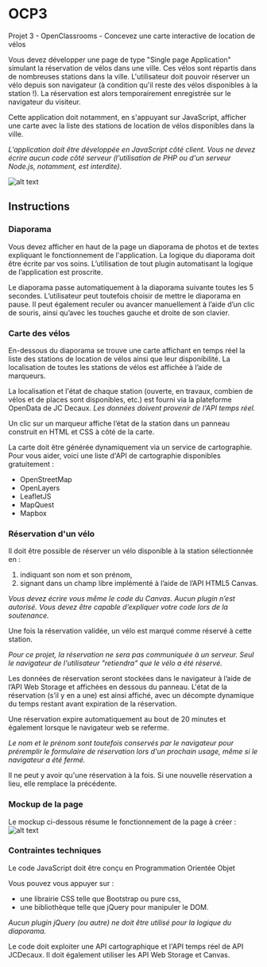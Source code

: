 # OCP3
Projet 3 - OpenClassrooms - Concevez une carte interactive de location de vélos

Vous devez développer une page de type "Single page Application" simulant la réservation de vélos dans une ville. Ces vélos sont répartis dans de nombreuses stations dans la ville. L'utilisateur doit pouvoir réserver un vélo depuis son navigateur (à condition qu'il reste des vélos disponibles à la station !). La réservation est alors temporairement enregistrée sur le navigateur du visiteur.

Cette application doit notamment, en s'appuyant sur JavaScript, afficher une carte avec la liste des stations de location de vélos disponibles dans la ville. 

*L’application doit être développée en JavaScript côté client. Vous ne devez écrire aucun code côté serveur (l’utilisation de PHP ou d'un serveur Node.js, notamment, est interdite).*

![alt text](https://user.oc-static.com/upload/2018/01/05/15151407813526_velov.png)

## Instructions

### Diaporama

Vous devez afficher en haut de la page un diaporama de photos et de textes expliquant le fonctionnement de l'application. La logique du diaporama doit être écrite par vos soins. L’utilisation de tout plugin automatisant la logique de l’application est proscrite.

Le diaporama passe automatiquement à la diaporama suivante toutes les 5 secondes. L’utilisateur peut toutefois choisir de mettre le diaporama en pause. Il peut également reculer ou avancer manuellement à l’aide d’un clic de souris, ainsi qu’avec les touches gauche et droite de son clavier.

### Carte des vélos

En-dessous du diaporama se trouve une carte affichant en temps réel la liste des stations de location de vélos ainsi que leur disponibilité.  La localisation de toutes les stations de vélos est affichée à l’aide de marqueurs.

La localisation et l'état de chaque station (ouverte, en travaux, combien de vélos et de places sont disponibles, etc.) est fourni via la plateforme OpenData de JC Decaux.
*Les données doivent provenir de l'API temps réel.*

Un clic sur un marqueur affiche l’état de la station dans un panneau construit en HTML et CSS à côté de la carte. 

La carte doit être générée dynamiquement via un service de cartographie. Pour vous aider, voici une liste d'API de cartographie disponibles gratuitement :

  * OpenStreetMap
  * OpenLayers
  * LeafletJS
  * MapQuest
  * Mapbox

### Réservation d'un vélo

Il doit être possible de réserver un vélo disponible à la station sélectionnée en :

1. indiquant son nom et son prénom,
2. signant dans un champ libre implémenté à l’aide de l’API HTML5 Canvas.

*Vous devez écrire vous même le code du Canvas. Aucun plugin n’est autorisé. Vous devez être capable d’expliquer votre code lors de la soutenance.*

Une fois la réservation validée,  un vélo est marqué comme réservé à cette station.

*Pour ce projet, la réservation ne sera pas communiquée à un serveur. Seul le navigateur de l'utilisateur "retiendra" que le vélo a été réservé.*

Les données de réservation seront stockées dans le navigateur à l’aide de l’API Web Storage et affichées en dessous du panneau. L'état de la réservation (s’il y en a une) est ainsi affiché, avec un décompte dynamique du temps restant avant expiration de la réservation.

Une réservation expire automatiquement au bout de 20 minutes et également lorsque le navigateur web se referme.

*Le nom et le prénom sont toutefois conservés par le navigateur pour préremplir le formulaire de réservation lors d'un prochain usage, même si le navigateur a été fermé.*

Il ne peut y avoir qu'une réservation à la fois. Si une nouvelle réservation a lieu, elle remplace la précédente.

### Mockup de la page

Le mockup ci-dessous résume le fonctionnement de la page à créer :
![alt text](https://user.oc-static.com/upload/2018/09/07/15363337051487_SPAMockup.png)

### Contraintes techniques

Le code JavaScript doit être conçu en Programmation Orientée Objet

Vous pouvez vous appuyer sur :

  * une librairie CSS telle que Bootstrap ou pure css,
  * une bibliothèque telle que jQuery pour manipuler le DOM.

*Aucun plugin jQuery (ou autre) ne doit être utilisé pour la logique du diaporama.*

Le code doit exploiter une API cartographique et l'API temps réel de API JCDecaux. Il doit également utiliser les API Web Storage et Canvas.





